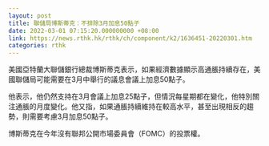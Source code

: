 ```yaml
---
layout: post
title: 聯儲局博斯蒂克：不排除3月加息50點子
date: 2022-03-01 07:15:20.000000000 +08:00
link: https://news.rthk.hk/rthk/ch/component/k2/1636451-20220301.htm
categories: rthk
---
```


美國亞特蘭大聯儲銀行總裁博斯蒂克表示，如果經濟數據顯示高通脹持續存在，美國聯儲局可能需要在3月中舉行的議息會議上加息50點子。

他表示，他仍然支持在3月會議上加息25點子，但情況每星期都在變化，他特別關注通脹的月度變化。他又指，如果通脹持續維持在較高水平，甚至出現相反的趨勢，則需要考慮3月加息50點子。

博斯蒂克在今年沒有聯邦公開市場委員會（FOMC）的投票權。

